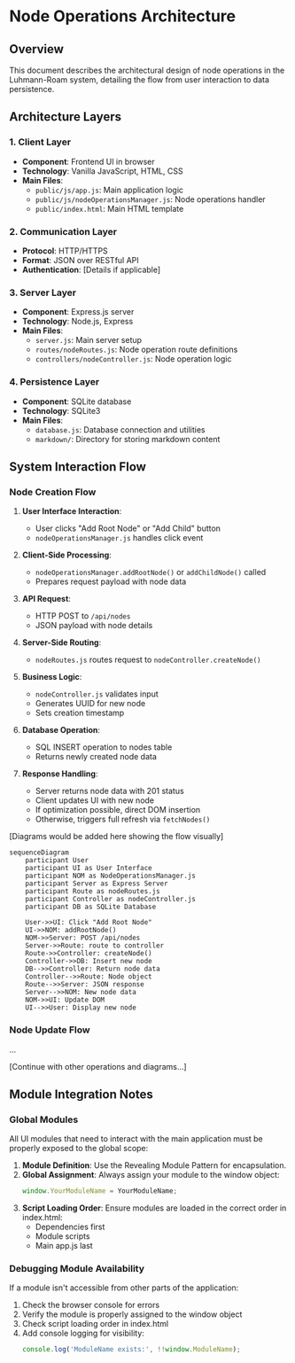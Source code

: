# Node Operations Architecture

## Overview
This document describes the architectural design of node operations in the Luhmann-Roam system, detailing the flow from user interaction to data persistence.

## Architecture Layers

### 1. Client Layer
- **Component**: Frontend UI in browser
- **Technology**: Vanilla JavaScript, HTML, CSS
- **Main Files**: 
  - `public/js/app.js`: Main application logic
  - `public/js/nodeOperationsManager.js`: Node operations handler
  - `public/index.html`: Main HTML template

### 2. Communication Layer
- **Protocol**: HTTP/HTTPS
- **Format**: JSON over RESTful API
- **Authentication**: [Details if applicable]

### 3. Server Layer
- **Component**: Express.js server
- **Technology**: Node.js, Express
- **Main Files**:
  - `server.js`: Main server setup
  - `routes/nodeRoutes.js`: Node operation route definitions
  - `controllers/nodeController.js`: Node operation logic

### 4. Persistence Layer
- **Component**: SQLite database
- **Technology**: SQLite3
- **Main Files**:
  - `database.js`: Database connection and utilities
  - `markdown/`: Directory for storing markdown content

## System Interaction Flow

### Node Creation Flow
1. **User Interface Interaction**: 
   - User clicks "Add Root Node" or "Add Child" button
   - `nodeOperationsManager.js` handles click event

2. **Client-Side Processing**:
   - `nodeOperationsManager.addRootNode()` or `addChildNode()` called
   - Prepares request payload with node data

3. **API Request**:
   - HTTP POST to `/api/nodes`
   - JSON payload with node details

4. **Server-Side Routing**:
   - `nodeRoutes.js` routes request to `nodeController.createNode()`

5. **Business Logic**:
   - `nodeController.js` validates input
   - Generates UUID for new node
   - Sets creation timestamp

6. **Database Operation**:
   - SQL INSERT operation to nodes table
   - Returns newly created node data

7. **Response Handling**:
   - Server returns node data with 201 status
   - Client updates UI with new node
   - If optimization possible, direct DOM insertion
   - Otherwise, triggers full refresh via `fetchNodes()`

[Diagrams would be added here showing the flow visually]

```mermaid
sequenceDiagram
    participant User
    participant UI as User Interface
    participant NOM as NodeOperationsManager.js
    participant Server as Express Server
    participant Route as nodeRoutes.js
    participant Controller as nodeController.js
    participant DB as SQLite Database
    
    User->>UI: Click "Add Root Node"
    UI->>NOM: addRootNode()
    NOM->>Server: POST /api/nodes
    Server->>Route: route to controller
    Route->>Controller: createNode()
    Controller->>DB: Insert new node
    DB-->>Controller: Return node data
    Controller-->>Route: Node object
    Route-->>Server: JSON response
    Server-->>NOM: New node data
    NOM->>UI: Update DOM
    UI-->>User: Display new node
```

### Node Update Flow
...

[Continue with other operations and diagrams...]

## Module Integration Notes

### Global Modules
All UI modules that need to interact with the main application must be properly exposed to the global scope:

1. **Module Definition**: Use the Revealing Module Pattern for encapsulation.
2. **Global Assignment**: Always assign your module to the window object:
   ```javascript
   window.YourModuleName = YourModuleName;
   ```
3. **Script Loading Order**: Ensure modules are loaded in the correct order in index.html:
   - Dependencies first
   - Module scripts
   - Main app.js last

### Debugging Module Availability
If a module isn't accessible from other parts of the application:
1. Check the browser console for errors
2. Verify the module is properly assigned to the window object
3. Check script loading order in index.html
4. Add console logging for visibility:
   ```javascript
   console.log('ModuleName exists:', !!window.ModuleName);
   ```